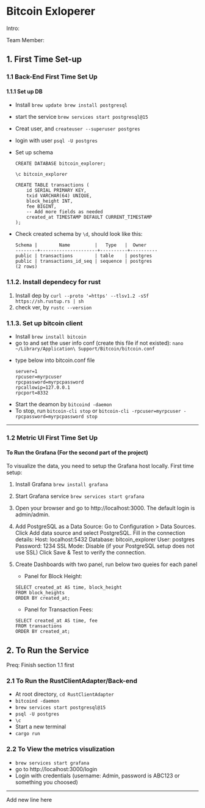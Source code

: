 # Bitcoin Exloperer
Intro: 

Team Member:

## 1. First Time Set-up
### 1.1 Back-End First Time Set Up
#### 1.1.1 Set up DB
- Install
`
brew update
brew install postgresql
`
- start the service 
`brew services start postgresql@15`
- Creat user, and
`createuser --superuser postgres`
- login with user
`psql -U postgres`

- Set up schema
    ```
    CREATE DATABASE bitcoin_explorer;
    ```
    ```
    \c bitcoin_explorer
    ```
    ```
    CREATE TABLE transactions (
        id SERIAL PRIMARY KEY,
        txid VARCHAR(64) UNIQUE,
        block_height INT,
        fee BIGINT,
        -- Add more fields as needed
        created_at TIMESTAMP DEFAULT CURRENT_TIMESTAMP
    );
    ```

- Check created schema by `\d`, should look like this:
    ```
    Schema |        Name         |   Type   |  Owner   
    --------+---------------------+----------+----------
    public | transactions        | table    | postgres
    public | transactions_id_seq | sequence | postgres
    (2 rows)
    ```
### 1.1.2. Install dependecy for rust
1. Install dep by `curl --proto '=https' --tlsv1.2 -sSf https://sh.rustup.rs | sh`
2. check ver, by `rustc --version`

### 1.1.3. Set up bitcoin client
- Install `brew install bitcoin`
- go to and set the user info conf (create this file if not existed):
`nano ~/Library/Application\ Support/Bitcoin/bitcoin.conf`

<!-- > You have to run the `bitcoin` first to get the folder above created

`brew services start bitcoin` (suppose you use MacOS and homebrew) -->

- type below into bitcoin.conf file
    ````
    server=1
    rpcuser=myrpcuser
    rpcpassword=myrpcpassword
    rpcallowip=127.0.0.1
    rpcport=8332
    ````
- Start the deamon by `bitcoind -daemon`
- To stop, run
`bitcoin-cli stop`
or
`bitcoin-cli -rpcuser=myrpcuser -rpcpassword=myrpcpassword stop`

-------------------
### 1.2 Metric UI First Time Set Up

#### To Run the Grafana (For the second part of the project)
To visualize the data, you need to setup the Grafana host locally.
First time setup:
1. Install Grafana
`brew install grafana`


2. Start Grafana service
`brew services start grafana`

3. Open your browser and go to http://localhost:3000. The default login is admin/admin.

4.  Add PostgreSQL as a Data Source:
    Go to Configuration > Data Sources.
    Click Add data source and select PostgreSQL.
    Fill in the connection details:
    Host: localhost:5432
    Database: bitcoin_explorer
    User: postgres
    Password: 1234
    SSL Mode: Disable (if your PostgreSQL setup does not use SSL)
    Click Save & Test to verify the connection.

5. Create Dashboards with two panel, run below two queies for each panel
    - Panel for Block Height:
    ```
    SELECT created_at AS time, block_height
    FROM block_heights
    ORDER BY created_at;
    ```

    - Panel for Transaction Fees:
    ```
    SELECT created_at AS time, fee
    FROM transactions
    ORDER BY created_at;
    ```

## 2. To Run the Service
Preq: Finish section 1.1 first
### 2.1 To Run the RustClientAdapter/Back-end
- At root directory, `cd RustClientAdapter`
- `bitcoind -daemon`
- `brew services start postgresql@15`
- `psql -U postgres`
- `\c`
- Start a new terminal
- `cargo run`


### 2.2 To View the metrics visulization
- `brew services start grafana`
- go to  http://localhost:3000/login
- Login with credentials (username: Admin, password is ABC123 or something you choosed)

---
Add new line here
